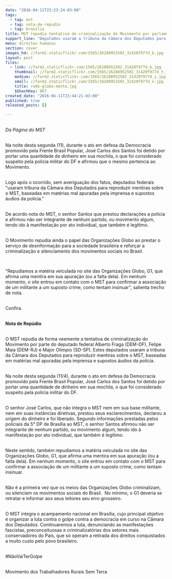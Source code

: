```yaml
---
date: "2016-04-11T23:23:24-03:00"
tags:
  - tag: mst
  - tag: nota-de-repudio
  - tag: brasília
title: MST repudia tentativa de criminalização do Movimento por parlamentares
support_line: "Deputados usaram a tribuna da Câmara dos Deputados para reproduzir mentiras sobre o MST, baseadas em matérias mal apuradas pela imprensa e supostos áudios da polícia"
menu: direitos humanos
section: cover
images_hd: //farm2.staticflickr.com/1565/26288952502_31420f977d_b.jpg
layout: post
files:
  - link: //farm2.staticflickr.com/1565/26288952502_31420f977d_b.jpg
    thumbnail: //farm2.staticflickr.com/1565/26288952502_31420f977d_t.jpg
    medium: //farm2.staticflickr.com/1565/26288952502_31420f977d_z.jpg
    small: //farm2.staticflickr.com/1565/26288952502_31420f977d_n.jpg
    title: rede-globo-mente.jpg
    $$hashKey: 0K7
created_date: "2016-04-11T23:44:21-03:00"
published: true
releated_posts: []

---
```

<p><br />
<em>Da P&aacute;gina do MST </em></p>

<p><br />
Na noite desta segunda (11), durante o ato em defesa da Democracia promovido pela Frente Brasil Popular, Jos&eacute; Carlos dos Santos foi detido por portar uma quantidade de dinheiro em sua mochila, o que foi considerado suspeito pela pol&iacute;cia militar do DF e afirmou que o mesmo pertencia ao Movimento.</p>

<p><br />
Logo ap&oacute;s o ocorrido, sem averigua&ccedil;&atilde;o dos fatos, deputados federais &quot;usaram tribuna da C&acirc;mara dos Deputados para reproduzir mentiras sobre o MST, baseadas em mat&eacute;rias mal apuradas pela imprensa e supostos &aacute;udios da pol&iacute;cia.&quot;</p>

<p><br />
De acordo nota do MST, o senhor Santos que prestou declara&ccedil;&otilde;es a policia e afirmou n&atilde;o ser integrante de nenhum partido, ou movimento algum, tendo ido &agrave; manifesta&ccedil;&atilde;o por ato individual, que tamb&eacute;m &eacute; leg&iacute;timo.</p>

<p><br />
O Movimento repudia ainda o papel das&nbsp;Organiza&ccedil;&otilde;es Globo ao prestar o servi&ccedil;o de desinforma&ccedil;&atilde;o para a sociedade brasileira e refor&ccedil;ar a criminaliza&ccedil;&atilde;o e silenciamento dos movimentos sociais no Brasil.</p>

<p>&nbsp;</p>

<p>&quot;Repudiamos a mat&eacute;ria veiculada no site das Organiza&ccedil;&otilde;es Globo, G1, que afirma uma mentira em sua apura&ccedil;&atilde;o (ou a falta dela). Em nenhum momento, o site entrou em contato com o MST para confirmar a associa&ccedil;&atilde;o de um militante a um suposto crime, como tentam insinuar&quot;, salienta trecho de nota.</p>

<p><br />
Confira.</p>

<p><br />
<strong>Nota de Rep&uacute;dio</strong></p>

<p><br />
O MST repudia de forma veemente a tentativa de criminaliza&ccedil;&atilde;o do Movimento por parte do deputado federal Alberto Fraga (DEM-DF), Felipe Maia (DEM-RJ) e Major Ol&iacute;mpio (SD-SP). Estes deputados usaram a tribuna da C&acirc;mara dos Deputados para reproduzir mentiras sobre o MST, baseadas em mat&eacute;rias mal apuradas pela imprensa e supostos &aacute;udios da pol&iacute;cia.</p>

<p><br />
Na noite desta segunda (11/4), durante o ato em defesa da Democracia promovido pela Frente Brasil Popular, Jos&eacute; Carlos dos Santos foi detido por portar uma quantidade de dinheiro em sua mochila, o que foi considerado suspeito pela pol&iacute;cia militar do DF.</p>

<p><br />
O senhor Jos&eacute; Carlos, que n&atilde;o integra o MST nem em sua base militante, nem em suas inst&acirc;ncias diretivas, prestou seus esclarecimentos, declarou a origem do dinheiro e foi liberado. Segundo informa&ccedil;&otilde;es prestadas pelos policiais da 5&deg; DP de Bras&iacute;lia ao MST, o senhor Santos afirmou n&atilde;o ser integrante de nenhum partido, ou movimento algum, tendo ido &agrave; manifesta&ccedil;&atilde;o por ato individual, que tamb&eacute;m &eacute; leg&iacute;timo.</p>

<p><br />
Neste sentido, tamb&eacute;m repudiamos a mat&eacute;ria veiculada no site das Organiza&ccedil;&otilde;es Globo, G1, que afirma uma mentira em sua apura&ccedil;&atilde;o (ou a falta dela). Em nenhum momento, o site entrou em contato com o MST para confirmar a associa&ccedil;&atilde;o de um militante a um suposto crime, como tentam insinuar.</p>

<p><br />
N&atilde;o &eacute; a primeira vez que os meios das Organiza&ccedil;&otilde;es Globo criminalizam, ou silenciam os movimentos sociais do Brasil.&nbsp; No m&iacute;nimo, o G1 deveria se retratar e informar aos seus leitores seu erro grosseiro.</p>

<p><br />
O MST integra o acampamento nacional em Bras&iacute;lia, cujo principal objetivo &eacute; organizar a luta contra o golpe contra a democracia em curso na C&acirc;mara dos Deputados. Continuaremos a luta, denunciando as manifesta&ccedil;&otilde;es fascistas, preconceituosas e criminalizat&oacute;rias dos setores mais conservadores do Pa&iacute;s, que s&oacute; operam a retirada dos direitos conquistados a muito custo pelo povo brasileiro.</p>

<p><br />
#N&atilde;oVaiTerGolpe</p>

<p><br />
Movimento dos Trabalhadores Rurais Sem Terra</p>
